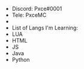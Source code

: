 - Discord: Pxce#0001
- Tele: PxceMC
- 
- List of Langs I'm Learning:
- LUA
- HTML
- JS
- Java
- Python


<!---
Pxceee/Pxceee is a ✨ special ✨ repository because its `README.md` (this file) appears on your GitHub profile.
You can click the Preview link to take a look at your changes.
--->
